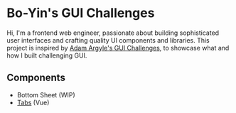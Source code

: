 # Bo-Yin's GUI Challenges

Hi, I'm a frontend web engineer, passionate about building sophisticated user interfaces and crafting quality UI components and libraries.
This project is inspired by [Adam Argyle's GUI Challenges](https://github.com/argyleink/gui-challenges), to showcase what and how I built challenging GUI.

## Components
- Bottom Sheet (WIP)
- [Tabs](src/components/Tabs) (Vue)
